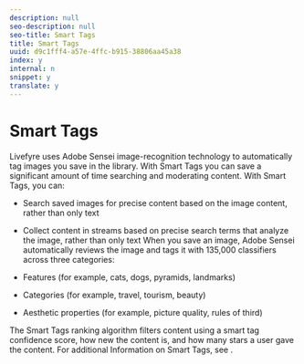 ```yaml
---
description: null
seo-description: null
seo-title: Smart Tags
title: Smart Tags
uuid: d9c1fff4-a57e-4ffc-b915-38806aa45a38
index: y
internal: n
snippet: y
translate: y
---
```


# Smart Tags

Livefyre uses Adobe Sensei image-recognition technology to automatically tag images you save in the library.
With Smart Tags you can save a significant amount of time searching and moderating content. With Smart Tags, you can:

* Search saved images for precise content based on the image content, rather than only text
* Collect content in streams based on precise search terms that analyze the image, rather than only text
When you save an image, Adobe Sensei automatically reviews the image and tags it with 135,000 classifiers across three categories:

* Features (for example, cats, dogs, pyramids, landmarks)

* Categories (for example, travel, tourism, beauty)

* Aesthetic properties (for example, picture quality, rules of third)

The Smart Tags ranking algorithm filters content using a smart tag confidence score, how new the content is, and how many stars a user gave the content.
For additional Information on Smart Tags, see [](c_stream_rule_options_for_all_stream_rules.md#c_stream_rule_options_for_all_stream_rules).
